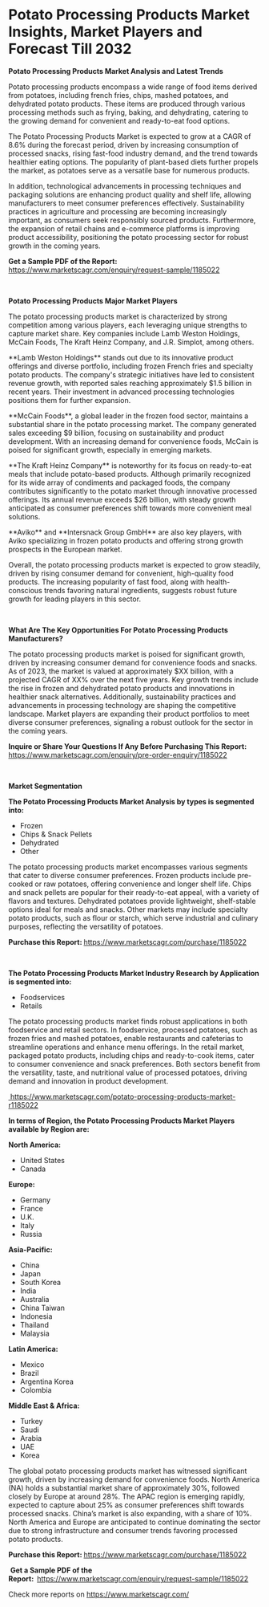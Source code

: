 <p><h1>Potato Processing Products Market Insights, Market Players and Forecast Till 2032</h1></p><p><strong>Potato Processing Products Market Analysis and Latest Trends</strong></p>
<p><p>Potato processing products encompass a wide range of food items derived from potatoes, including french fries, chips, mashed potatoes, and dehydrated potato products. These items are produced through various processing methods such as frying, baking, and dehydrating, catering to the growing demand for convenient and ready-to-eat food options.</p><p>The Potato Processing Products Market is expected to grow at a CAGR of 8.6% during the forecast period, driven by increasing consumption of processed snacks, rising fast-food industry demand, and the trend towards healthier eating options. The popularity of plant-based diets further propels the market, as potatoes serve as a versatile base for numerous products. </p><p>In addition, technological advancements in processing techniques and packaging solutions are enhancing product quality and shelf life, allowing manufacturers to meet consumer preferences effectively. Sustainability practices in agriculture and processing are becoming increasingly important, as consumers seek responsibly sourced products. Furthermore, the expansion of retail chains and e-commerce platforms is improving product accessibility, positioning the potato processing sector for robust growth in the coming years.</p></p>
<p><strong>Get a Sample PDF of the Report:&nbsp;</strong> <a href="https://www.marketscagr.com/enquiry/request-sample/1185022?utm_campaign=1944&utm_medium=2&utm_source=Github&utm_content=ia&utm_term=11012025&utm_id=potato-processing-products">https://www.marketscagr.com/enquiry/request-sample/1185022</a></p>
<p>&nbsp;</p>
<p><strong>Potato Processing Products Major Market Players</strong></p>
<p><p>The potato processing products market is characterized by strong competition among various players, each leveraging unique strengths to capture market share. Key companies include Lamb Weston Holdings, McCain Foods, The Kraft Heinz Company, and J.R. Simplot, among others.</p><p>**Lamb Weston Holdings** stands out due to its innovative product offerings and diverse portfolio, including frozen French fries and specialty potato products. The company's strategic initiatives have led to consistent revenue growth, with reported sales reaching approximately $1.5 billion in recent years. Their investment in advanced processing technologies positions them for further expansion.</p><p>**McCain Foods**, a global leader in the frozen food sector, maintains a substantial share in the potato processing market. The company generated sales exceeding $9 billion, focusing on sustainability and product development. With an increasing demand for convenience foods, McCain is poised for significant growth, especially in emerging markets.</p><p>**The Kraft Heinz Company** is noteworthy for its focus on ready-to-eat meals that include potato-based products. Although primarily recognized for its wide array of condiments and packaged foods, the company contributes significantly to the potato market through innovative processed offerings. Its annual revenue exceeds $26 billion, with steady growth anticipated as consumer preferences shift towards more convenient meal solutions.</p><p>**Aviko** and **Intersnack Group GmbH** are also key players, with Aviko specializing in frozen potato products and offering strong growth prospects in the European market. </p><p>Overall, the potato processing products market is expected to grow steadily, driven by rising consumer demand for convenient, high-quality food products. The increasing popularity of fast food, along with health-conscious trends favoring natural ingredients, suggests robust future growth for leading players in this sector.</p></p>
<p>&nbsp;</p>
<p><strong>What Are The Key Opportunities For Potato Processing Products Manufacturers?</strong></p>
<p><p>The potato processing products market is poised for significant growth, driven by increasing consumer demand for convenience foods and snacks. As of 2023, the market is valued at approximately $XX billion, with a projected CAGR of XX% over the next five years. Key growth trends include the rise in frozen and dehydrated potato products and innovations in healthier snack alternatives. Additionally, sustainability practices and advancements in processing technology are shaping the competitive landscape. Market players are expanding their product portfolios to meet diverse consumer preferences, signaling a robust outlook for the sector in the coming years.</p></p>
<p><strong>Inquire or Share Your Questions If Any Before Purchasing This Report:</strong> <a href="https://www.marketscagr.com/enquiry/pre-order-enquiry/1185022?utm_campaign=1944&utm_medium=2&utm_source=Github&utm_content=ia&utm_term=11012025&utm_id=potato-processing-products">https://www.marketscagr.com/enquiry/pre-order-enquiry/1185022</a></p>
<p>&nbsp;</p>
<p><strong>Market Segmentation</strong></p>
<p><strong>The Potato Processing Products Market Analysis by types is segmented into:</strong></p>
<p><ul><li>Frozen</li><li>Chips & Snack Pellets</li><li>Dehydrated</li><li>Other</li></ul></p>
<p><p>The potato processing products market encompasses various segments that cater to diverse consumer preferences. Frozen products include pre-cooked or raw potatoes, offering convenience and longer shelf life. Chips and snack pellets are popular for their ready-to-eat appeal, with a variety of flavors and textures. Dehydrated potatoes provide lightweight, shelf-stable options ideal for meals and snacks. Other markets may include specialty potato products, such as flour or starch, which serve industrial and culinary purposes, reflecting the versatility of potatoes.</p></p>
<p><strong>Purchase this Report:&nbsp;</strong><a href="https://www.marketscagr.com/purchase/1185022?utm_campaign=1944&utm_medium=2&utm_source=Github&utm_content=ia&utm_term=11012025&utm_id=potato-processing-products">https://www.marketscagr.com/purchase/1185022</a></p>
<p>&nbsp;</p>
<p><strong>The Potato Processing Products Market Industry Research by Application is segmented into:</strong></p>
<p><ul><li>Foodservices</li><li>Retails</li></ul></p>
<p><p>The potato processing products market finds robust applications in both foodservice and retail sectors. In foodservice, processed potatoes, such as frozen fries and mashed potatoes, enable restaurants and cafeterias to streamline operations and enhance menu offerings. In the retail market, packaged potato products, including chips and ready-to-cook items, cater to consumer convenience and snack preferences. Both sectors benefit from the versatility, taste, and nutritional value of processed potatoes, driving demand and innovation in product development.</p></p>
<p><a href="https://www.marketscagr.com/potato-processing-products-market-r1185022?utm_campaign=1944&utm_medium=2&utm_source=Github&utm_content=ia&utm_term=11012025&utm_id=potato-processing-products">&nbsp;https://www.marketscagr.com/potato-processing-products-market-r1185022</a></p>
<p><strong>In terms of Region, the Potato Processing Products Market Players available by Region are:</strong></p>
<p>
    <p> <strong> North America: </strong>
        <ul>
            <li>United States</li>
            <li>Canada</li>
        </ul>
        </p> 
    <p> <strong> Europe: </strong>
        <ul>
            <li>Germany</li>
            <li>France</li>
            <li>U.K.</li>
            <li>Italy</li>
            <li>Russia</li>
        </ul>
        </p> 
    <p> <strong> Asia-Pacific: </strong>
        <ul>
            <li>China</li>
            <li>Japan</li>
            <li>South Korea</li>
            <li>India</li>
            <li>Australia</li>
            <li>China Taiwan</li>
            <li>Indonesia</li>
            <li>Thailand</li>
            <li>Malaysia</li>
        </ul>
        </p> 
    <p> <strong> Latin America: </strong>
        <ul>
            <li>Mexico</li>
            <li>Brazil</li>
            <li>Argentina Korea</li>
            <li>Colombia</li>
        </ul>
        </p> 
    <p> <strong> Middle East & Africa: </strong>
        <ul>
            <li>Turkey</li>
            <li>Saudi</li>
            <li>Arabia</li>
            <li>UAE</li>
            <li>Korea</li>
        </ul>
    </p>
    </p>
<p><p>The global potato processing products market has witnessed significant growth, driven by increasing demand for convenience foods. North America (NA) holds a substantial market share of approximately 30%, followed closely by Europe at around 28%. The APAC region is emerging rapidly, expected to capture about 25% as consumer preferences shift towards processed snacks. China’s market is also expanding, with a share of 10%. North America and Europe are anticipated to continue dominating the sector due to strong infrastructure and consumer trends favoring processed potato products.</p></p>
<p><strong>Purchase this Report: </strong><a href="https://www.marketscagr.com/purchase/1185022?utm_campaign=1944&utm_medium=2&utm_source=Github&utm_content=ia&utm_term=11012025&utm_id=potato-processing-products">https://www.marketscagr.com/purchase/1185022</a></p>
<p>&nbsp;<strong>Get a Sample PDF of the Report:&nbsp;&nbsp;</strong><a href="https://www.marketscagr.com/enquiry/request-sample/1185022?utm_campaign=1944&utm_medium=2&utm_source=Github&utm_content=ia&utm_term=11012025&utm_id=potato-processing-products">https://www.marketscagr.com/enquiry/request-sample/1185022</a></p>
<p><strong></strong></p>
<p>Check more reports on <a href="https://www.marketscagr.com/?utm_campaign=1944&utm_medium=2&utm_source=Github&utm_content=ia&utm_term=11012025&utm_id=potato-processing-products">https://www.marketscagr.com/</a></p>